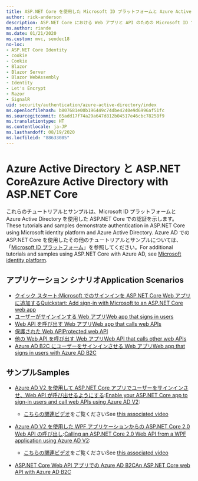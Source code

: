```yaml
---
title: ASP.NET Core を使用した Microsoft ID プラットフォームと Azure Active Directory
author: rick-anderson
description: ASP.NET Core における Web アプリと API のための Microsoft ID プラットフォームと Azure Active Directory での認証に関連するトピックを紹介します。
ms.author: riande
ms.date: 01/21/2020
ms.custom: mvc, seodec18
no-loc:
- ASP.NET Core Identity
- cookie
- Cookie
- Blazor
- Blazor Server
- Blazor WebAssembly
- Identity
- Let's Encrypt
- Razor
- SignalR
uid: security/authentication/azure-active-directory/index
ms.openlocfilehash: b807681e00b196449c74dbe4240e9d6996af51fc
ms.sourcegitcommit: 65add17f74a29a647d812b04517e46cbc78258f9
ms.translationtype: HT
ms.contentlocale: ja-JP
ms.lasthandoff: 08/19/2020
ms.locfileid: "88633085"
---
```

# <a name="azure-active-directory-with-aspnet-core"></a><span data-ttu-id="40b69-103">Azure Active Directory と ASP.NET Core</span><span class="sxs-lookup"><span data-stu-id="40b69-103">Azure Active Directory with ASP.NET Core</span></span>

<span data-ttu-id="40b69-104">これらのチュートリアルとサンプルは、Microsoft ID プラットフォームと Azure Active Directory を使用した ASP.NET Core での認証を示します。</span><span class="sxs-lookup"><span data-stu-id="40b69-104">These tutorials and samples demonstrate authentication in ASP.NET Core using Microsoft identity platform and Azure Active Directory.</span></span> <span data-ttu-id="40b69-105">Azure AD での ASP.NET Core を使用したその他のチュートリアルとサンプルについては、「[Microsoft ID プラットフォーム](/azure/active-directory/develop/)」を参照してください。</span><span class="sxs-lookup"><span data-stu-id="40b69-105">For additional tutorials and samples using ASP.NET Core with Azure AD, see [Microsoft identity platform](/azure/active-directory/develop/).</span></span>

## <a name="application-scenarios"></a><span data-ttu-id="40b69-106">アプリケーション シナリオ</span><span class="sxs-lookup"><span data-stu-id="40b69-106">Application Scenarios</span></span>

* [<span data-ttu-id="40b69-107">クイック スタート:Microsoft でのサインインを ASP.NET Core Web アプリに追加する</span><span class="sxs-lookup"><span data-stu-id="40b69-107">Quickstart: Add sign-in with Microsoft to an ASP.NET Core web app</span></span>](/azure/active-directory/develop/quickstart-v2-aspnet-core-webapp)
* [<span data-ttu-id="40b69-108">ユーザーがサインインする Web アプリ</span><span class="sxs-lookup"><span data-stu-id="40b69-108">Web app that signs in users</span></span>](/azure/active-directory/develop/scenario-web-app-sign-user-overview?tabs=aspnetcore)
* [<span data-ttu-id="40b69-109">Web API を呼び出す Web アプリ</span><span class="sxs-lookup"><span data-stu-id="40b69-109">Web app that calls web APIs</span></span>](/azure/active-directory/develop/scenario-web-app-call-api-overview)
* [<span data-ttu-id="40b69-110">保護された Web API</span><span class="sxs-lookup"><span data-stu-id="40b69-110">Protected web API</span></span>](/azure/active-directory/develop/scenario-protected-web-api-overview)
* [<span data-ttu-id="40b69-111">他の Web API を呼び出す Web アプリ</span><span class="sxs-lookup"><span data-stu-id="40b69-111">Web API that calls other web APIs</span></span>](/azure/active-directory/develop/scenario-web-api-call-api-overview)
* [<span data-ttu-id="40b69-112">Azure AD B2C にユーザーをサインインさせる Web アプリ</span><span class="sxs-lookup"><span data-stu-id="40b69-112">Web app that signs in users with Azure AD B2C</span></span>](xref:security/authentication/azure-ad-b2c)

## <a name="samples"></a><span data-ttu-id="40b69-113">サンプル</span><span class="sxs-lookup"><span data-stu-id="40b69-113">Samples</span></span>

* <span data-ttu-id="40b69-114">[Azure AD V2 を使用して ASP.NET Core アプリでユーザーをサインインさせ、Web API が呼び出せるようにする](/samples/azure-samples/active-directory-aspnetcore-webapp-openidconnect-v2/enable-webapp-signin/):</span><span class="sxs-lookup"><span data-stu-id="40b69-114">[Enable your ASP.NET Core app to sign-in users and call web APIs using Azure AD V2](/samples/azure-samples/active-directory-aspnetcore-webapp-openidconnect-v2/enable-webapp-signin/):</span></span> 
  * <span data-ttu-id="40b69-115">[こちらの関連ビデオ](https://channel9.msdn.com/Events/Build/2018/THR5001)をご覧ください</span><span class="sxs-lookup"><span data-stu-id="40b69-115">See [this associated video](https://channel9.msdn.com/Events/Build/2018/THR5001)</span></span>

* <span data-ttu-id="40b69-116">[Azure AD V2 を使用した WPF アプリケーションからの ASP.NET Core 2.0 Web API の呼び出し](/samples/azure-samples/active-directory-dotnet-native-aspnetcore-v2/calling-an-aspnet-core-web-api-from-a-wpf-application-using-azure-ad-v2/):</span><span class="sxs-lookup"><span data-stu-id="40b69-116">[Calling an ASP.NET Core 2.0 Web API from a WPF application using Azure AD V2](/samples/azure-samples/active-directory-dotnet-native-aspnetcore-v2/calling-an-aspnet-core-web-api-from-a-wpf-application-using-azure-ad-v2/):</span></span> 
  * <span data-ttu-id="40b69-117">[こちらの関連ビデオ](https://channel9.msdn.com/Events/Build/2018/THR5000)をご覧ください</span><span class="sxs-lookup"><span data-stu-id="40b69-117">See [this associated video](https://channel9.msdn.com/Events/Build/2018/THR5000)</span></span>

* [<span data-ttu-id="40b69-118">ASP.NET Core Web API アプリでの Azure AD B2C</span><span class="sxs-lookup"><span data-stu-id="40b69-118">An ASP.NET Core web API with Azure AD B2C</span></span>](https://azure.microsoft.com/resources/samples/active-directory-b2c-dotnetcore-webapi/)
